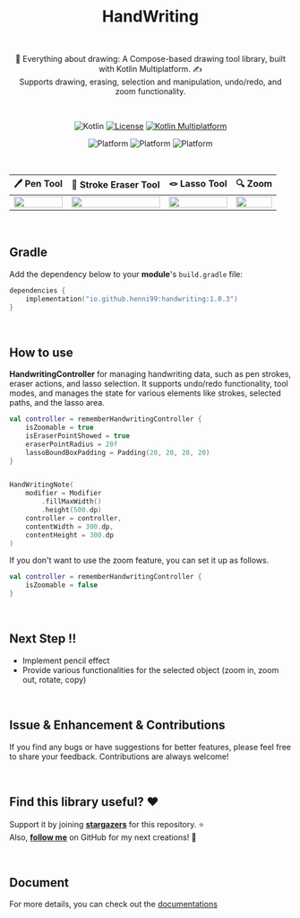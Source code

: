<h1 align="center">HandWriting</h1></br>

<p align="center">
📝 Everything about drawing: A Compose-based drawing tool library, built with Kotlin Multiplatform. ✍️
<br>
Supports drawing, erasing, selection and manipulation, undo/redo, and zoom functionality.
</p>

<br>

<div align="center">

![Kotlin](https://img.shields.io/badge/Kotlin-2.1.10-orange)
[![License](https://img.shields.io/badge/License-Apache%202.0-blue.svg)](https://www.apache.org/licenses/LICENSE-2.0)
[![Kotlin Multiplatform](https://img.shields.io/badge/Kotlin-Multiplatform-blue)](https://kotlinlang.org/docs/reference/multiplatform.html)

![Platform](https://img.shields.io/badge/Android-3aab58)
![Platform](https://img.shields.io/badge/Desktop-097cd5)
![Platform](https://img.shields.io/badge/IOS-d32408)
    
</div>

<br>

<p align="center">

🖊️ Pen Tool | 🧽 Stroke Eraser Tool | 🪢  Lasso Tool | 🔍  Zoom |
| :---------------: | :---------------: | :---------------: | :---------------: |
| <img src="https://github.com/user-attachments/assets/4b02d4c5-a0ec-4e64-abd6-6dda230b1a80" align="center" width="100%"/> | <img src="https://github.com/user-attachments/assets/e82efeaf-505b-4f97-82ae-f4116ef42037" align="center" width="100%"/> | <img src="https://github.com/user-attachments/assets/a4d61037-7cff-4a71-bb6f-dc44718e04c3" align="center" width="100%"/> | <img src="https://github.com/user-attachments/assets/2245a5c8-14cb-4cef-94cf-e4726f387ee3" align="center" width="100%"/> |

</p>

<br>

## Gradle
Add the dependency below to your **module**'s `build.gradle` file:

```kotlin
dependencies {
    implementation("io.github.henni99:handwriting:1.0.3")
}
```

<br>

## How to use
**HandwritingController** for managing handwriting data, such as pen strokes, eraser actions, and lasso selection. It supports undo/redo functionality, tool modes, and manages the state for various elements like strokes, selected paths, and the lasso area.

```kotlin
val controller = rememberHandwritingController {
    isZoomable = true
    isEraserPointShowed = true
    eraserPointRadius = 20f
    lassoBoundBoxPadding = Padding(20, 20, 20, 20)
}


HandWritingNote(
    modifier = Modifier
        .fillMaxWidth()
        .height(500.dp)
    controller = controller,
    contentWidth = 300.dp,
    contentHeight = 300.dp
)

```

If you don't want to use the zoom feature, you can set it up as follows.

```kotlin
val controller = rememberHandwritingController {
    isZoomable = false
}
```
<br>

## Next Step !!
- Implement pencil effect
- Provide various functionalities for the selected object (zoom in, zoom out, rotate, copy)

<br>

## Issue & Enhancement & Contributions

If you find any bugs or have suggestions for better features, please feel free to share your feedback. Contributions are always welcome!

<br>

## Find this library useful? :heart:
Support it by joining __[stargazers](https://github.com/henni99/Handwriting/stargazers)__ for this repository. :star: <br>
Also, __[follow me](https://github.com/henni99)__ on GitHub for my next creations! 🤩

<br>

## Document

For more details, you can check out the [documentations](https://henni99.github.io/Handwriting/index.html)


